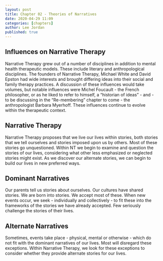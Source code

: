 ```yaml
---
layout: post
title: Chapter 02 - Theories of Narratives
date: 2020-04-29 11:09
categories: [chapters]
author: Lee Jordan
published: true
---
```


<h2>Influences on Narrative Therapy</h2>

Narrative Therapy grew out of a number of disciplines in addition to mental health therapeutic models. These include literary and anthropological disciplines. The founders of Narrative Therapy, Michael White and David Epston had wide interests and brought differing ideas into their social and family therapy practices. A discussion of these influences would take volumes, but notable influences were Michel Foucault - the French philosopher, or as he liked to refer to himself, a “historian of ideas” - and - to be discussing in the “Re-membering” chapter to come - the anthropologist Barbara Myerhoff. These influences continue to evolve within the therapeutic context.

<h2>Narrative Therapy</h2>

Narrative Therapy proposes that we live our lives within stories, both stories that we tell ourselves and stories imposed upon us by others. Most of these stories go unquestioned. Within NT we begin to examine and question the stories of our lives, considering what other less emphasized or neglected stories might exist. As we discover our alternate stories, we can begin to build our lives in new preferred ways.

<h2>Dominant Narratives</h2>

Our parents tell us stories about ourselves. Our cultures have shared stories. We are born into stories. We accept most of these. When new events occur, we seek - individually and collectively - to fit these into the frameworks of the stories we have already accepted. Few seriously challenge the stories of their lives.

<h2>Alternate Narratives</h2>

Sometimes, events take place - physical, mental or otherwise - which do not fit with the dominant narratives of our lives. Most will disregard these exceptions. Within Narrative Therapy, we look for these exceptions to consider whether they provide alternate stories for our lives.

